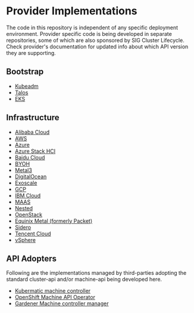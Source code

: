# Provider Implementations

The code in this repository is independent of any specific deployment environment.
Provider specific code is being developed in separate repositories, some of which
are also sponsored by SIG Cluster Lifecycle. Check provider's documentation for
updated info about which API version they are supporting.

## Bootstrap
- [Kubeadm](https://github.com/kubernetes-sigs/cluster-api/tree/main/bootstrap/kubeadm)
- [Talos](https://github.com/talos-systems/cluster-api-bootstrap-provider-talos)
- [EKS](https://github.com/kubernetes-sigs/cluster-api-provider-aws/tree/main/bootstrap/eks)

## Infrastructure
- [Alibaba Cloud](https://github.com/oam-oss/cluster-api-provider-alicloud)
- [AWS](https://cluster-api-aws.sigs.k8s.io/)
- [Azure](https://github.com/kubernetes-sigs/cluster-api-provider-azure)
- [Azure Stack HCI](https://github.com/microsoft/cluster-api-provider-azurestackhci)
- [Baidu Cloud](https://github.com/baidu/cluster-api-provider-baiducloud)
- [BYOH](https://github.com/vmware-tanzu/cluster-api-provider-bringyourownhost)
- [Metal3](https://github.com/metal3-io/cluster-api-provider-metal3)
- [DigitalOcean](https://github.com/kubernetes-sigs/cluster-api-provider-digitalocean)
- [Exoscale](https://github.com/exoscale/cluster-api-provider-exoscale)
- [GCP](https://github.com/kubernetes-sigs/cluster-api-provider-gcp)
- [IBM Cloud](https://github.com/kubernetes-sigs/cluster-api-provider-ibmcloud)
- [MAAS](https://github.com/spectrocloud/cluster-api-provider-maas)
- [Nested](https://github.com/kubernetes-sigs/cluster-api-provider-nested)
- [OpenStack](https://github.com/kubernetes-sigs/cluster-api-provider-openstack)
- [Equinix Metal (formerly Packet)](https://github.com/kubernetes-sigs/cluster-api-provider-packet)
- [Sidero](https://github.com/talos-systems/sidero)
- [Tencent Cloud](https://github.com/TencentCloud/cluster-api-provider-tencent)
- [vSphere](https://github.com/kubernetes-sigs/cluster-api-provider-vsphere)

## API Adopters

Following are the implementations managed by third-parties adopting the standard cluster-api and/or machine-api being developed here.

* [Kubermatic machine controller](https://github.com/kubermatic/machine-controller)
* [OpenShift Machine API Operator](https://github.com/openshift/machine-api-operator)
* [Gardener Machine controller manager](https://github.com/gardener/machine-controller-manager/tree/cluster-api)
